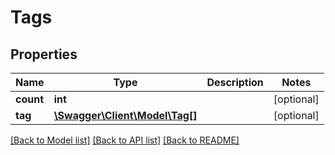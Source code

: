 # Tags

## Properties
Name | Type | Description | Notes
------------ | ------------- | ------------- | -------------
**count** | **int** |  | [optional] 
**tag** | [**\Swagger\Client\Model\Tag[]**](Tag.md) |  | [optional] 

[[Back to Model list]](../README.md#documentation-for-models) [[Back to API list]](../README.md#documentation-for-api-endpoints) [[Back to README]](../README.md)



